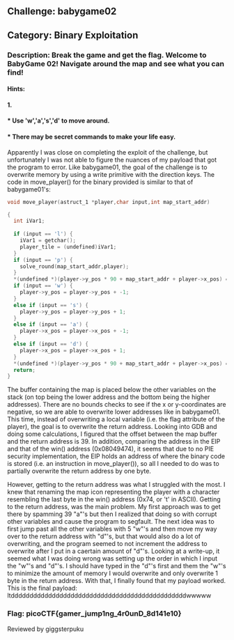 ## Challenge: babygame02

## Category: Binary Exploitation

### Description: Break the game and get the flag. Welcome to BabyGame 02! Navigate around the map and see what you can find!

#### Hints:

#### 1.
#### * Use 'w','a','s','d' to move around.

#### * There may be secret commands to make your life easy.

Apparently I was close on completing the exploit of the challenge, but unfortunately I was not able to figure the nuances of my payload that got the program to error. Like babygame01, the goal of the challenge is to overwrite memory by using a write primitive with the direction keys. The code in move_player() for the binary provided is similar to that of babygame01's:

```c
void move_player(astruct_1 *player,char input,int map_start_addr)

{
  int iVar1;
  
  if (input == 'l') {
    iVar1 = getchar();
    player_tile = (undefined)iVar1;
  }
  if (input == 'p') {
    solve_round(map_start_addr,player);
  }
  *(undefined *)(player->y_pos * 90 + map_start_addr + player->x_pos) = '.';
  if (input == 'w') {
    player->y_pos = player->y_pos + -1;
  }
  else if (input == 's') {
    player->y_pos = player->y_pos + 1;
  }
  else if (input == 'a') {
    player->x_pos = player->x_pos + -1;
  }
  else if (input == 'd') {
    player->x_pos = player->x_pos + 1;
  }
  *(undefined *)(player->y_pos * 90 + map_start_addr + player->x_pos) = player_tile;
  return;
}
```

The buffer containing the map is placed below the other variables on the stack (on top being the lower address and the bottom being the higher addresses). There are no bounds checks to see if the x or y-coordinates are negative, so we are able to overwrite lower addresses like in babygame01. This time, instead of overwriting a local variable (i.e. the flag attribute of the player), the goal is to overwrite the return address. Looking into GDB and doing some calculations, I figured that the offset between the map buffer and the return address is 39. In addition, comparing the address in the EIP and that of the win() address (0x08049474), it seems that due to no PIE security implementation, the EIP holds an address of where the binary code is stored (i.e. an instruction in move_player()), so all I needed to do was to partially overwrite the return address by one byte. 

However, getting to the return address was what I struggled with the most. I knew that renaming the map icon representing the player with a character resembling the last byte in the win() address (0x74, or 't' in ASCII). Getting to the return address, was the main problem. My first approach was to get there by spamming 39 "a"'s but then I realized that doing so with corrupt other variables and cause the program to segfault. The next idea was to first jump past all the other variables with 5 "w"'s and then move my way over to the return address with "d"'s, but that would also do a lot of overwriting, and the program seemed to not increment the address to overwrite after I put in a caertain amount of "d"'s. Looking at a write-up, it seemed what I was doing wrong was setting up the order in which I input the "w"'s and "d"'s. I should have typed in the "d"'s first and them the "w"'s to minimize the amount of memory I would overwrite and only overwrite 1 byte in the return address. With that, I finally found that my payload worked. This is the final payload: ltdddddddddddddddddddddddddddddddddddddddddddddddwwwww

### Flag: picoCTF{gamer_jump1ng_4r0unD_8d141e10}

Reviewed by giggsterpuku
